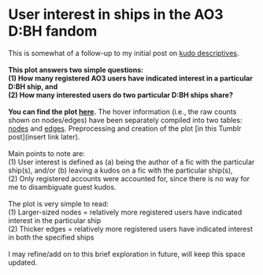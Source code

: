 # User interest in ships in the AO3 D:BH fandom
This is somewhat of a follow-up to my initial post on [kudo descriptives](dbh-kudosbasic.md).<br>
<br>
<b>This plot answers two simple questions: <br>
(1) How many registered AO3 users have indicated interest in a particular D:BH ship, and <br>
(2) How many interested users do two particular D:BH ships share? <br>
<br>
You can find the plot [here](/visuals/13b_kudos_network/ao3_dbh_kudos_filter.html).</b> The hover information (i.e., the raw counts shown on nodes/edges) have been separately compiled into two tables: [nodes](/visuals/13b_kudos_network/node_table.html) and [edges](/visuals/13b_kudos_network/edge_table.html). Preprocessing and creation of the plot [in this Tumblr post](insert link later). <br>
<br>
Main points to note are: <br>
(1) User interest is defined as (a) being the author of a fic with the particular ship(s), and/or (b) leaving a kudos on a fic with the particular ship(s), <br>
(2) Only registered accounts were accounted for, since there is no way for me to disambiguate guest kudos. <br>
<br>
The plot is very simple to read: <br>
(1) Larger-sized nodes = relatively more registered users have indicated interest in the particular ship<br>
(2) Thicker edges = relatively more registered users have indicated interest in both the specified ships<br>
<br>
I may refine/add on to this brief exploration in future, will keep this space updated.
